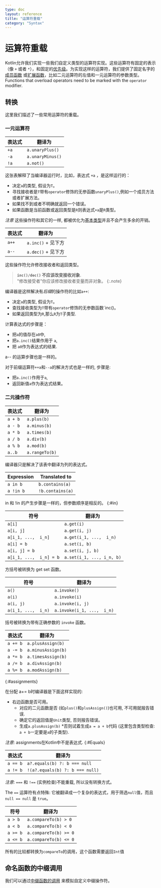 ```yaml
---
type: doc
layout: reference
title: "运算符重载"
category: "Syntax"
---
```


# 运算符重载

Kotlin允许我们实现一些我们自定义类型的运算符实现。这些运算符有固定的表示
（像 `+` 或者 `*`），和固定的[优先级](grammar.html#precedence)。为实现这样的运算符，我们提供了固定名字的[成员函数](functions.html#member-functions)
或[扩展函数](extensions.html)，比如二元运算符的左值和一元运算符的参数类型。
Functions that overload operators need to be marked with the `operator` modifier.

## 转换

这里我们描述了一些常用运算符的重载。

### 一元运算符

| 表达式 | 翻译为 |
|------------|---------------|
| `+a` | `a.unaryPlus()` |
| `-a` | `a.unaryMinus()` |
| `!a` | `a.not()` |

这张表解释了当编译器运行时，比如，表达式 `+a` ，是这样运行的：

* 决定`a`的类型, 假设为`T`。
* 寻找接收者是`T`带有`operator`修饰的无参函数`unaryPlus()`,例如一个成员方法或者扩展方法。
* 如果找不到或者不明确就返回一个错误。
* 如果函数是当前函数或返回类型是`R`则表达式`+a`是`R`类型。

*注意* 这些操作符和其它的一样, 都被优化为[基本类型](basic-types.html)并且不会产生多余的开销。

| 表达式 | 翻译为 |
|------------|---------------|
| `a++` | `a.inc()` + 见下方 |
| `a--` | `a.dec()` + 见下方 |


这些操作符允许修改接收者和返回类型。

> **`inc()/dec()` 不应该改变接收对象**.<br>
> "修改接受者"你应该修改接收者变量而非对象。
{:.note}

编译器是这样解决有*后缀*的操作符的比如`a++`:

* 决定`a`的类型, 假设为`T`。
* 查找接收类型为`T`带有`operator`修饰的无参数函数`inc()。
* 如果返回类型为`R`,那么`R`为`T`子类型.

计算表达式的步骤是：

* 把`a`的值存在`a0`中,
* 把`a.inc()`结果作用于 `a`,
* 把 `a0`作为表达式的结果.

a-- 的运算步骤也是一样的。

对于前缀运算符`++a`和`--a`的解决方式也是一样的, 步骤是:

* 把`a.inc()`作用于`a`,
* 返回新值`a`作为表达式结果。

### 二元操作符

| 表达式 | 翻译为 |
| -----------|-------------- |
| `a + b` | `a.plus(b)` |
| `a - b` | `a.minus(b)` |
| `a * b` | `a.times(b)` |
| `a / b` | `a.div(b)` |
| `a % b` | `a.mod(b)` |
| `a..b ` | `a.rangeTo(b)` |

编译器只是解决了该表中翻译为列的表达式。

| Expression | Translated to |
| -----------|-------------- |
| `a in b` | `b.contains(a)` |
| `a !in b` | `!b.contains(a)` |

in 和 !in 的产生步骤是一样的，但参数顺序是相反的。
{:#in}

| 符号 | 翻译为 |
| -------|-------------- |
| `a[i]`  | `a.get(i)` |
| `a[i, j]`  | `a.get(i, j)` |
| `a[i_1, ...,  i_n]`  | `a.get(i_1, ...,  i_n)` |
| `a[i] = b` | `a.set(i, b)` |
| `a[i, j] = b` | `a.set(i, j, b)` |
| `a[i_1, ...,  i_n] = b` | `a.set(i_1, ..., i_n, b)` |

方括号被转换为 get set 函数。

| 符号 | 翻译为 |
|--------|---------------|
| `a()`  | `a.invoke()` |
| `a(i)`  | `a.invoke(i)` |
| `a(i, j)`  | `a.invoke(i, j)` |
| `a(i_1, ...,  i_n)`  | `a.invoke(i_1, ...,  i_n)` |

括号被转换为带有正确参数的 `invoke` 函数。

| 表达式 | 翻译为 |
|------------|---------------|
| `a += b` | `a.plusAssign(b)` |
| `a -= b` | `a.minusAssign(b)` |
| `a *= b` | `a.timesAssign(b)` |
| `a /= b` | `a.divAssign(b)` |
| `a %= b` | `a.modAssign(b)` |
{:#assignments}

在分配 a+= b时编译器是下面这样实现的:

* 右边函数是否可用。
  * 对应的二元函数是否 (如`plus()`和`plusAssign()`)也可用, 不可用就报告错误.
  * 确定它的返回值是`Unit`类型, 否则报告错误。
  * 生成`a.plusAssign(b)`
*否则试着生成`a = a + b`代码 (这里包含类型检查: `a + b`一定要是`a`的子类型).

*注意*: assignments在Kotlin中不是表达式.
{:#Equals}

| 表达式 | 翻译为 |
|------------|---------------|
| `a == b` | `a?.equals(b) ?: b === null` |
| `a != b` | `!(a?.equals(b) ?: b === null)` |

*注意*: `===` 和 `!==` (实例检查)不能重载, 所以没有转换方式。

The `==` 运算符有点特殊: 它被翻译成一个复杂的表达式，用于筛选`null`值，而且 `null == null` 是 `true`。

| 符号 | 翻译为 |
|--------|---------------|
| `a > b`  | `a.compareTo(b) > 0` |
| `a < b`  | `a.compareTo(b) < 0` |
| `a >= b` | `a.compareTo(b) >= 0` |
| `a <= b` | `a.compareTo(b) <= 0` |

所有的比较都转换为`compareTo`的调用，这个函数需要返回`Int`值

## 命名函数的中缀调用

我们可以通过[中缀函数的调用](functions.html#infix-notation) 来模拟自定义中缀操作符。
